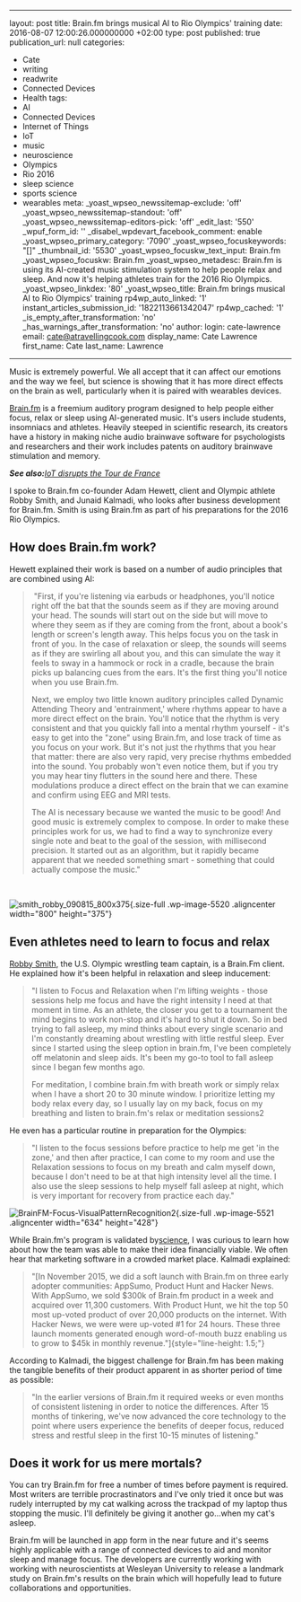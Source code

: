   - --
layout: post
title: Brain.fm brings musical AI to Rio Olympics' training
date: 2016-08-07 12:00:26.000000000 +02:00
type: post
published: true
publication_url: null
categories:
  - Cate
  - writing
  - readwrite
  - Connected Devices
  - Health
tags:
  - AI
  - Connected Devices
  - Internet of Things
  - IoT
  - music
  - neuroscience
  - Olympics
  - Rio 2016
  - sleep science
  - sports science
  - wearables
meta:
  _yoast_wpseo_newssitemap-exclude: 'off'
  _yoast_wpseo_newssitemap-standout: 'off'
  _yoast_wpseo_newssitemap-editors-pick: 'off'
  _edit_last: '550'
  _wpuf_form_id: ''
  _disabel_wpdevart_facebook_comment: enable
  _yoast_wpseo_primary_category: '7090'
  _yoast_wpseo_focuskeywords: "[]"
  _thumbnail_id: '5530'
  _yoast_wpseo_focuskw_text_input: Brain.fm
  _yoast_wpseo_focuskw: Brain.fm
  _yoast_wpseo_metadesc: Brain.fm is using its AI-created music stimulation system
    to help people relax and sleep. And now it's helping athletes train for the 2016
    Rio Olympics.
  _yoast_wpseo_linkdex: '80'
  _yoast_wpseo_title: Brain.fm brings musical AI to Rio Olympics' training
  rp4wp_auto_linked: '1'
  instant_articles_submission_id: '1822113661342047'
  rp4wp_cached: '1'
  _is_empty_after_transformation: 'no'
  _has_warnings_after_transformation: 'no'
author:
  login: cate-lawrence
  email: cate@atravellingcook.com
  display_name: Cate Lawrence
  first_name: Cate
  last_name: Lawrence
---
Music is extremely powerful. We all accept that it can affect our
emotions and the way we feel, but science is showing that it has more
direct effects on the brain as well, particularly when it is paired with
wearables devices.

[Brain.fm](https://www.brain.fm/app#!/) is a freemium auditory program
designed to help people either focus, relax or sleep using AI-generated
music. It's users include students, insomniacs and athletes. Heavily
steeped in scientific research, its creators have a history in making
niche audio brainwave software for psychologists and researchers and
their work includes patents on auditory brainwave stimulation and
memory.

***See also:**[IoT disrupts the Tour de
France](https://readwrite.com/2016/04/17/ibm-iot-tour-de-france-wearables-vl1/)*

I spoke to Brain.fm co-founder Adam Hewett, client and Olympic athlete
Robby Smith, and Junaid Kalmadi, who looks after business development
for Brain.fm. Smith is using Brain.fm as part of his preparations for
the 2016 Rio Olympics.

How does Brain.fm work?
-----------------------

Hewett explained their work is based on a number of audio principles
that are combined using AI:

>  "First, if you're listening via earbuds or headphones, you'll notice
> right off the bat that the sounds seem as if they are moving around
> your head. The sounds will start out on the side but will move to
> where they seem as if they are coming from the front, about a book's
> length or screen's length away. This helps focus you on the task in
> front of you. In the case of relaxation or sleep, the sounds will
> seems as if they are swirling all about you, and this can simulate the
> way it feels to sway in a hammock or rock in a cradle, because the
> brain picks up balancing cues from the ears. It's the first thing
> you'll notice when you use Brain.fm.
>
> Next, we employ two little known auditory principles called Dynamic
> Attending Theory and 'entrainment,' where rhythms appear to have a
> more direct effect on the brain. You'll notice that the rhythm is very
> consistent and that you quickly fall into a mental rhythm yourself -
> it's easy to get into the "zone" using Brain.fm, and lose track of
> time as you focus on your work. But it's not just the rhythms that you
> hear that matter: there are also very rapid, very precise rhythms
> embedded into the sound. You probably won't even notice them, but if
> you try you may hear tiny flutters in the sound here and there. These
> modulations produce a direct effect on the brain that we can examine
> and confirm using EEG and MRI tests.
>
> The AI is necessary because we wanted the music to be good! And good
> music is extremely complex to compose. In order to make these
> principles work for us, we had to find a way to synchronize every
> single note and beat to the goal of the session, with millisecond
> precision. It started out as an algorithm, but it rapidly became
> apparent that we needed something smart - something that could
> actually compose the music."

 

![smith\_robby\_090815\_800x375](rw-import/smith_robby_090815_800x375.jpg){.size-full
.wp-image-5520 .aligncenter width="800" height="375"}

Even athletes need to learn to focus and relax
----------------------------------------------

[Robby
Smith](http://www.teamusa.org/USA-Wrestling/Athlete-Bios/SM/Robby-Smith),
the U.S. Olympic wrestling team captain, is a Brain.Fm client. He
explained how it's been helpful in relaxation and sleep inducement:

> "I listen to Focus and Relaxation when I'm lifting weights - those
> sessions help me focus and have the right intensity I need at that
> moment in time. As an athlete, the closer you get to a tournament the
> mind begins to work non-stop and it's hard to shut it down. So in bed
> trying to fall asleep, my mind thinks about every single scenario and
> I'm constantly dreaming about wrestling with little restful sleep.
> Ever since I started using the sleep option in brain.fm, I've been
> completely off melatonin and sleep aids. It's been my go-to tool to
> fall asleep since I began few months ago.
>
> For meditation, I combine brain.fm with breath work or simply relax
> when I have a short 20 to 30 minute window. I prioritize letting my
> body relax every day, so I usually lay on my back, focus on my
> breathing and listen to brain.fm's relax or meditation sessions2

He even has a particular routine in preparation for the Olympics:

> "I listen to the focus sessions before practice to help me get 'in the
> zone,' and then after practice, I can come to my room and use the
> Relaxation sessions to focus on my breath and calm myself down,
> because I don't need to be at that high intensity level all the time.
> I also use the sleep sessions to help myself fall asleep at night,
> which is very important for recovery from practice each day."

![BrainFM-Focus-VisualPatternRecognition2](rw-import/BrainFM-Focus-VisualPatternRecognition2.jpg){.size-full
.wp-image-5521 .aligncenter width="634" height="428"}

While Brain.fm's program is validated
by[science](https://www.transparentcorp.com/blog/brainwave-entrainment-beginners-guide/),
I was curious to learn how about how the team was able to make their
idea financially viable. We often hear that marketing software in a
crowded market place. Kalmadi explained:

> "[In November 2015, we did a soft launch with Brain.fm on three early
> adopter communities: AppSumo, Product Hunt and Hacker News. With
> AppSumo, we sold \$300k of Brain.fm product in a week and acquired
> over 11,300 customers. With Product Hunt, we hit the top 50 most
> up-voted product of over 20,000 products on the internet. With Hacker
> News, we were were up-voted \#1 for 24 hours. These three launch
> moments generated enough word-of-mouth buzz enabling us to grow to
> \$45k in monthly revenue."]{style="line-height: 1.5;"}

According to Kalmadi, the biggest challenge for Brain.fm has been making
the tangible benefits of their product apparent in as shorter period of
time as possible:

> "In the earlier versions of Brain.fm it required weeks or even months
> of consistent listening in order to notice the differences. After 15
> months of tinkering, we've now advanced the core technology to the
> point where users experience the benefits of deeper focus, reduced
> stress and restful sleep in the first 10-15 minutes of listening."

Does it work for us mere mortals?
---------------------------------

You can try Brain.fm for free a number of times before payment is
required. Most writers are terrible procrastinators and I've only tried
it once but was rudely interrupted by my cat walking across the trackpad
of my laptop thus stopping the music. I'll definitely be giving it
another go...when my cat's asleep.

Brain.fm will be launched in app form in the near future and it's seems
highly applicable with a range of connected devices to aid and monitor
sleep and manage focus. The developers are currently working with
working with neuroscientists at Wesleyan University to release a
landmark study on Brain.fm's results on the brain which will hopefully
lead to future collaborations and opportunities.
